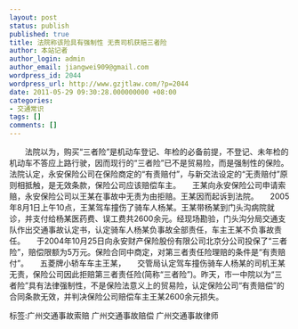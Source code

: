 ```yaml
---
layout: post
status: publish
published: true
title: 法院称该险具有强制性 无责司机获赔三者险
author: 本站记者
author_login: admin
author_email: jiangwei909@gmail.com
wordpress_id: 2044
wordpress_url: http://www.gzjtlaw.com/?p=2044
date: 2011-05-29 09:30:28.000000000 +08:00
categories:
- 交通常识
tags: []
comments: []
---
```

　　法院以为，购买&ldquo;三者险&rdquo;是机动车登记、年检的必备前提，不登记、未年检的机动车不答应上路行驶，因而现行的&ldquo;三者险&rdquo;已不是贸易险，而是强制性的保险。法院认定，永安保险公司在保险商定的&ldquo;有责赔付&rdquo;，与新交法设定的&ldquo;无责赔付&rdquo;原则相抵触，是无效条款，保险公司应该赔偿车主。　　王某向永安保险公司申请索赔，永安保险公司以王某在事故中无责为由拒赔。王某因而起诉到法院。　　2005年8月1日上午10点，王某驾车撞伤了骑车人杨某。王某带杨某到门头沟病院就诊，并支付给杨某医药费、误工费共2600余元。经现场勘验，门头沟分局交通支队作出交通事故认定书，认定骑车人杨某负事故全部责任，车主王某不负事故责任。　　于2004年10月25日向永安财产保险股份有限公司北京分公司投保了&ldquo;三者险&rdquo;，赔偿限额为5万元。保险合同中商定，对第三者责任险理赔的条件是&ldquo;有责赔付&rdquo;。　　五菱牌小轿车车主王某，　　交管局认定驾车撞伤骑车人杨某的司机王某无责，保险公司因此拒赔第三者责任险(简称&ldquo;三者险&rdquo;)。昨天，市一中院以为&ldquo;三者险&rdquo;具有法律强制性，不是保险法意义上的贸易险，认定保险公司&ldquo;有责赔偿&rdquo;的合同条款无效，并判决保险公司赔偿车主王某2600余元损失。标签:广州交通事故索赔 广州交通事故赔偿 广州交通事故律师
